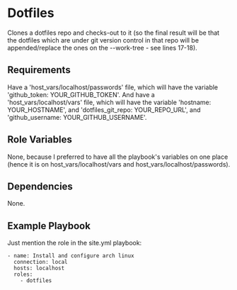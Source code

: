 Dotfiles
========

Clones a dotfiles repo and checks-out to it (so the final result will be that the dotfiles which are under git version control in that repo will be appended/replace the ones on the --work-tree - see lines 17-18).

Requirements
------------

Have a 'host_vars/localhost/passwords' file, which will have the variable 
'github_token: YOUR_GITHUB_TOKEN'.
And have a 'host_vars/localhost/vars' file, which will have the variable 
'hostname: YOUR_HOSTNAME', and 'dotfiles_git_repo: YOUR_REPO_URL', and 'github_username: YOUR_GITHUB_USERNAME'.

Role Variables
--------------
None, because I preferred to have all the playbook's variables on one place (hence it is on host_vars/localhost/vars and host_vars/localhost/passwords).

Dependencies
------------

None.

Example Playbook
----------------

Just mention the role in the site.yml playbook:

    - name: Install and configure arch linux
      connection: local
      hosts: localhost
      roles:
        - dotfiles
